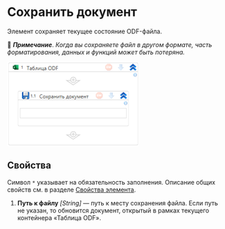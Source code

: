 # Сохранить документ

Элемент сохраняет текущее состояние ODF-файла.

:small_blue_diamond: ***Примечание***. *Когда вы сохраняете файл в другом формате, часть форматирования, данных и функций может быть потеряна.*

![Элемент «Сохранить документ»](../../../../resources/activities/extra/odf-oxml/table/odf-save-doc.png)


## Свойства

Символ `*` указывает на обязательность заполнения. Описание общих свойств см. в разделе [Свойства элемента](https://docs.primo-rpa.ru/primo-rpa/primo-studio/process/elements#svoistva-elementa).

1. **Путь к файлу** *[String]* — путь к месту сохранения файла. Если путь не указан, то обновится документ, открытый в рамках текущего контейнера «Таблица ODF».








